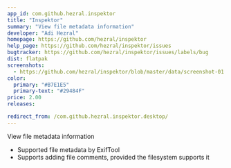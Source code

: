 ```yaml
---
app_id: com.github.hezral.inspektor
title: "Inspektor"
summary: "View file metadata information"
developer: "Adi Hezral"
homepage: https://github.com/hezral/inspektor
help_page: https://github.com/hezral/inspektor/issues
bugtracker: https://github.com/hezral/inspektor/issues/labels/bug
dist: flatpak
screenshots:
  - https://github.com/hezral/inspektor/blob/master/data/screenshot-01.png?raw=true
color:
  primary: "#B7E1E5"
  primary-text: "#29484F"
price: 2.00
releases:

redirect_from: /com.github.hezral.inspektor.desktop/
---
```


<p>View file metadata information</p>
<ul>
<li>Supported file metadata by ExifTool</li>
<li>Supports adding file comments, provided the filesystem supports it</li>
</ul>